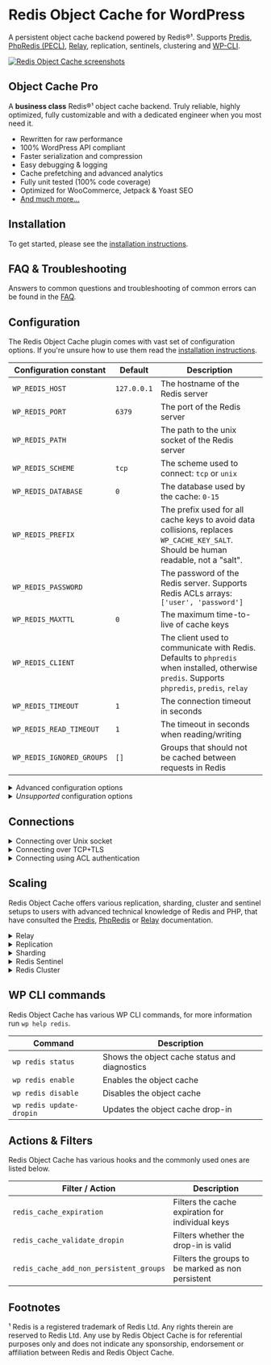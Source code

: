 # Redis Object Cache for WordPress

A persistent object cache backend powered by Redis®¹. Supports [Predis](https://github.com/predis/predis/), [PhpRedis (PECL)](https://github.com/phpredis/phpredis), [Relay](https://relaycache.com), replication, sentinels, clustering and [WP-CLI](http://wp-cli.org/).

[![Redis Object Cache screenshots](/.wordpress-org/collage-sm.jpg?raw=true)](/.wordpress-org/collage.png?raw=true)

## Object Cache Pro

A **business class** Redis®¹ object cache backend. Truly reliable, highly optimized, fully customizable and with a dedicated engineer when you most need it.

* Rewritten for raw performance
* 100% WordPress API compliant
* Faster serialization and compression
* Easy debugging & logging
* Cache prefetching and advanced analytics
* Fully unit tested (100% code coverage)
* Optimized for WooCommerce, Jetpack & Yoast SEO
* [And much more...](https://objectcache.pro/?ref=oss&amp;utm_source=wp-plugin&amp;utm_medium=readme)

## Installation

To get started, please see the [installation instructions](INSTALL.md).

## FAQ & Troubleshooting

Answers to common questions and troubleshooting of common errors can be found in the [FAQ](FAQ.md).

## Configuration

The Redis Object Cache plugin comes with vast set of configuration options. If you're unsure how to use them read the [installation instructions](INSTALL.md).

| Configuration constant               | Default     | Description                                   |
| ------------------------------------ | ----------- | --------------------------------------------- |
| `WP_REDIS_HOST`                      | `127.0.0.1` | The hostname of the Redis server |
| `WP_REDIS_PORT`                      | `6379`      | The port of the Redis server |
| `WP_REDIS_PATH`                      |             | The path to the unix socket of the Redis server |
| `WP_REDIS_SCHEME`                    | `tcp`       | The scheme used to connect: `tcp` or `unix` |
| `WP_REDIS_DATABASE`                  | `0`         | The database used by the cache: `0-15` |
| `WP_REDIS_PREFIX`                    |             | The prefix used for all cache keys to avoid data collisions, replaces `WP_CACHE_KEY_SALT`. Should be human readable, not a "salt". |
| `WP_REDIS_PASSWORD`                  |             | The password of the Redis server. Supports Redis ACLs arrays: `['user', 'password']` |
| `WP_REDIS_MAXTTL`                    | `0`         | The maximum time-to-live of cache keys |
| `WP_REDIS_CLIENT`                    |             | The client used to communicate with Redis. Defaults to `phpredis` when installed, otherwise `predis`. Supports `phpredis`, `predis`, `relay` |
| `WP_REDIS_TIMEOUT`                   | `1`         | The connection timeout in seconds |
| `WP_REDIS_READ_TIMEOUT`              | `1`         | The timeout in seconds when reading/writing  |
| `WP_REDIS_IGNORED_GROUPS`            | `[]`        | Groups that should not be cached between requests in Redis |

<details>
<summary>Advanced configuration options</summary>

| Configuration constant               | Default     | Description                                   |
| ------------------------------------ | ----------- | --------------------------------------------- |
| `WP_CACHE_KEY_SALT`                  |             | Deprecated. Replaced by `WP_REDIS_PREFIX` |
| `WP_REDIS_RETRY_INTERVAL`            |             | The number of milliseconds between retries |
| `WP_REDIS_GLOBAL_GROUPS`             | `[]`        | Additional groups that are considered global on multisite networks |
| `WP_REDIS_METRICS_MAX_TIME`          | `3600`      | The maximum number of seconds metrics should be stored |
| `WP_REDIS_IGBINARY`                  | `false`     | Whether to use the igbinary PHP extension for serialization |
| `WP_REDIS_DISABLED`                  | `false`     | Emergency switch to bypass the object cache without deleting the drop-in |
| `WP_REDIS_DISABLE_ADMINBAR`          | `false`     | Disables admin bar display |
| `WP_REDIS_DISABLE_METRICS`           | `false`     | Disables metrics collection and display |
| `WP_REDIS_DISABLE_BANNERS`           | `false`     | Disables promotional banners |
| `WP_REDIS_DISABLE_DROPIN_CHECK`      | `false`     | Disables the extended drop-in write test |
| `WP_REDIS_DISABLE_DROPIN_AUTOUPDATE` | `false`     | Disables the drop-in auto-update |
| `WP_REDIS_SSL_CONTEXT`               | `[]`        | TLS connection options for `tls` or `rediss` scheme |

</details>

<details>
<summary><em>Unsupported</em> configuration options</summary>

Options that exist, but **should not**, **may break without notice** in future releases and **won't receive any support** whatsoever from our team:

| Configuration constant        | Default     | Description                                                         |
| ----------------------------- | ----------- | ------------------------------------------------------------------- |
| `WP_REDIS_GRACEFUL`           | `false`     | Prevents exceptions from being thrown, but will cause data corruption |
| `WP_REDIS_SELECTIVE_FLUSH`    | `false`     | Uses terribly slow Lua script for flushing                          |
| `WP_REDIS_UNFLUSHABLE_GROUPS` | `[]`        | Uses terribly slow Lua script to prevent groups from being flushed  |

</details>

## Connections

<details>
<summary>Connecting over Unix socket</summary>

```php
define( 'WP_REDIS_SCHEME', 'unix' );
define( 'WP_REDIS_PATH', '/var/run/redis.sock' );
```

</details>

<details>
<summary>Connecting over TCP+TLS</summary>

```php
define( 'WP_REDIS_SCHEME', 'tls' );
define( 'WP_REDIS_HOST', 'master.ncit.ameaqx.use1.cache.amazonaws.com' );
define( 'WP_REDIS_PORT', 6379 );
```

Additional TLS/SSL stream connection options for connections can be defined using `WP_REDIS_SSL_CONTEXT`:

```php
define( 'WP_REDIS_SSL_CONTEXT', [
    'verify_peer' => false,
    'verify_peer_name' => false,
]);
```

</details>

<details>
<summary>Connecting using ACL authentication</summary>

```php
define( 'WP_REDIS_PASSWORD', [ 'username', 'password' ] );
```

</details>

## Scaling

Redis Object Cache offers various replication, sharding, cluster and sentinel setups to users with advanced technical knowledge of Redis and PHP, that have consulted the [Predis](https://github.com/predis/predis), [PhpRedis](https://github.com/phpredis/phpredis) or [Relay](https://relay.so/docs) documentation.

<details>
<summary>Relay</summary>

Relay is a next-generation cache that keeps a partial replica of Redis' dataset in PHP's memory for ridiculously fast lookups, especially when Redis Server is not on the same machine as WordPress.

```php
define( 'WP_REDIS_CLIENT', 'relay' );

define( 'WP_REDIS_HOST', '127.0.0.1' );
define( 'WP_REDIS_PORT', 6379 );

// when using Relay, each WordPress installation
// MUST a dedicated Redis database and unique prefix
define( 'WP_REDIS_DATABASE', 0 );
define( 'WP_REDIS_PREFIX', 'db3:' );

// consume less memory
define( 'WP_REDIS_IGBINARY', true );
```

</details>

<details>
<summary>Replication</summary>

<https://redis.io/docs/management/replication/>

```php
define( 'WP_REDIS_CLIENT', 'predis' );

define( 'WP_REDIS_SERVERS', [
    'tcp://127.0.0.1:6379?database=5&role=master',
    'tcp://127.0.0.2:6379?database=5&alias=replica-01',
] );
```

</details>

<details>
<summary>Sharding</summary>

This is a PhpRedis specific feature using [`RedisArray`](https://github.com/phpredis/phpredis/blob/develop/array.md).

```php
define( 'WP_REDIS_CLIENT', 'phpredis' );

define( 'WP_REDIS_SHARDS', [
    'tcp://127.0.0.1:6379?database=10&alias=shard-01',
    'tcp://127.0.0.2:6379?database=10&alias=shard-02',
    'tcp://127.0.0.3:6379?database=10&alias=shard-03',
] );
```

</details>

<details>
<summary>Redis Sentinel</summary>

<https://redis.io/docs/management/sentinel/>

```php
define( 'WP_REDIS_CLIENT', 'predis' );

define( 'WP_REDIS_SENTINEL', 'my-sentinel' );
define( 'WP_REDIS_SERVERS', [
    'tcp://127.0.0.1:5380',
    'tcp://127.0.0.2:5381',
    'tcp://127.0.0.3:5382',
] );
```

</details>

<details>
<summary>Redis Cluster</summary>

<https://redis.io/docs/management/scaling/>

```php
define( 'WP_REDIS_CLIENT', 'phpredis' );

define( 'WP_REDIS_CLUSTER', [
    'tcp://127.0.0.1:6379?alias=node-01',
    'tcp://127.0.0.2:6379?alias=node-02',
    'tcp://127.0.0.3:6379?alias=node-03',
] );
```

</details>

## WP CLI commands

Redis Object Cache has various WP CLI commands, for more information run `wp help redis`.

| Command                  | Description                                   |
| ------------------------ | --------------------------------------------- |
| `wp redis status`        | Shows the object cache status and diagnostics |
| `wp redis enable`        | Enables the object cache                      |
| `wp redis disable`       | Disables the object cache                     |
| `wp redis update-dropin` | Updates the object cache drop-in              |

## Actions & Filters

Redis Object Cache has various hooks and the commonly used ones are listed below.

| Filter / Action                         | Description                                       |
| --------------------------------------- | ------------------------------------------------- |
| `redis_cache_expiration`                | Filters the cache expiration for individual keys  |
| `redis_cache_validate_dropin`           | Filters whether the drop-in is valid              |
| `redis_cache_add_non_persistent_groups` | Filters the groups to be marked as non persistent |

## Footnotes

¹ Redis is a registered trademark of Redis Ltd. Any rights therein are reserved to Redis Ltd. Any use by Redis Object Cache is for referential purposes only and does not indicate any sponsorship, endorsement or affiliation between Redis and Redis Object Cache.
